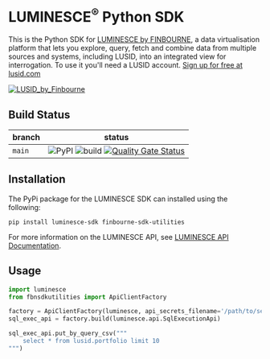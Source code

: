 # LUMINESCE<sup>®</sup> Python SDK
This is the Python SDK for [LUMINESCE by FINBOURNE](https://www.finbourne.com/luminesce/), a data virtualisation platform that lets you explore, query, fetch and combine data from multiple sources and systems, including LUSID, into an integrated view for interrogation. To use it you'll need a LUSID account. [Sign up for free at lusid.com](https://www.lusid.com/app/signup)

<a href="https://www.lusid.com/app/signup"><img src="https://content.finbourne.com/LUSID_repo.png" alt="LUSID_by_Finbourne"></a>

## Build Status

| branch | status |
| --- | --- |
| `main` |  ![PyPI](https://img.shields.io/pypi/v/luminesce-sdk?color=blue) ![build](https://github.com/finbourne/luminesce-sdk-python/workflows/luminesce-sdk-python-test/badge.svg) [![Quality Gate Status](https://sonarcloud.io/api/project_badges/measure?project=finbourne_luminesce-sdk-python&metric=alert_status)](https://sonarcloud.io/dashboard?id=finbourne_luminesce-sdk-python) |


## Installation

The PyPi package for the LUMINESCE SDK can installed using the following:

```
pip install luminesce-sdk finbourne-sdk-utilities
```

For more information on the LUMINESCE API, see [LUMINESCE API Documentation](https://www.lusid.com/honeycomb/swagger/index.html).


## Usage

```python
import luminesce
from fbnsdkutilities import ApiClientFactory

factory = ApiClientFactory(luminesce, api_secrets_filename='/path/to/secrets.json')
sql_exec_api = factory.build(luminesce.api.SqlExecutionApi)

sql_exec_api.put_by_query_csv("""
    select * from lusid.portfolio limit 10
""")
```
